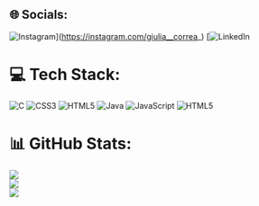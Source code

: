 
## 🌐 Socials:
![Instagram](https://img.shields.io/badge/Instagram-%23E4405F.svg?logo=Instagram&logoColor=white)](https://instagram.com/giulia__correa_) [![LinkedIn](https://img.shields.io/badge/LinkedIn-%230077B5.svg?logo=linkedin&logoColor=white)

# 💻 Tech Stack:
![C](https://img.shields.io/badge/c-%2300599C.svg?style=for-the-badge&logo=c&logoColor=white) ![CSS3](https://img.shields.io/badge/css3-%231572B6.svg?style=for-the-badge&logo=css3&logoColor=white) ![HTML5](https://img.shields.io/badge/html5-%23E34F26.svg?style=for-the-badge&logo=html5&logoColor=white) ![Java](https://img.shields.io/badge/java-%23ED8B00.svg?style=for-the-badge&logo=openjdk&logoColor=white) ![JavaScript](https://img.shields.io/badge/javascript-%23323330.svg?style=for-the-badge&logo=javascript&logoColor=%23F7DF1E) ![HTML5](https://img.shields.io/badge/html5-%23E34F26.svg?style=for-the-badge&logo=html5&logoColor=white)
# 📊 GitHub Stats:
![](https://github-readme-stats.vercel.app/api?username=GiuliaCorrea100&theme=default&hide_border=true&include_all_commits=true&count_private=false)<br/>
![](https://github-readme-streak-stats.herokuapp.com/?user=GiuliaCorrea100&theme=default&hide_border=true)<br/>
![](https://github-readme-stats.vercel.app/api/top-langs/?username=GiuliaCorrea100&theme=default&hide_border=true&include_all_commits=true&count_private=false&layout=compact)
